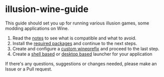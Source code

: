 # illusion-wine-guide

This guide should set you up for running various illusion games, some modding applications on Wine.

1. Read the [notes](https://github.com/Mantas-2155X/illusion-wine-guide/blob/master/parts/notes.md) to see what is compatible and what to avoid.
2. Install the [required packages](https://github.com/Mantas-2155X/illusion-wine-guide/blob/master/parts/packages.md) and continue to the next steps.
3. Create and configure a [custom wineprefix](https://github.com/Mantas-2155X/illusion-wine-guide/blob/master/parts/setup-wineprefix.md) and proceed to the last step.
4. Create a [shell based](https://github.com/Mantas-2155X/illusion-wine-guide/blob/master/parts/creating-shell-launcher.md) or [desktop based](https://github.com/Mantas-2155X/illusion-wine-guide/blob/master/parts/creating-desktop-launcher.md) launcher for your application

If there's any questions, suggestions or changes needed, please make an Issue or a Pull request.

